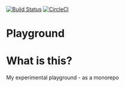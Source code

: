 [![Build Status](https://semaphoreci.com/api/v1/borestad/playground/branches/master/badge.svg)](https://semaphoreci.com/borestad/playground)
[![CircleCI](https://circleci.com/gh/borestad/playground/tree/master.svg?style=svg)](https://circleci.com/gh/borestad/playground/tree/master)

# Playground

# What is this?

My experimental playground - as a monorepo


